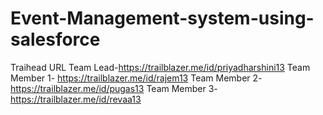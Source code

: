 # Event-Management-system-using-salesforce
Traihead URL
Team Lead-https://trailblazer.me/id/priyadharshini13
Team Member 1- https://trailblazer.me/id/rajem13
Team Member 2-https://trailblazer.me/id/pugas13
Team Member 3-https://trailblazer.me/id/revaa13
